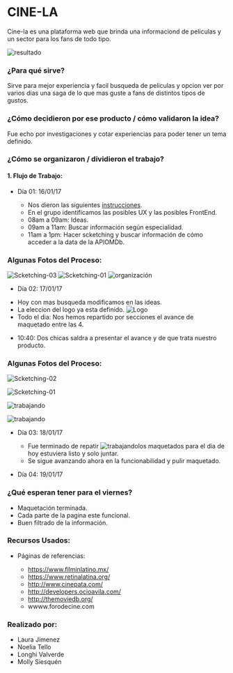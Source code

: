 # CINE-LA

Cine-la es una plataforma web que brinda una informaciond de peliculas y un sector para los fans de todo tipo.

![resultado](http://es.tinypic.com/r/15zr1u0/9)

### ¿Para qué sirve?
Sirve para mejor experiencia y facil busqueda de peliculas y opcion ver por varios dias una saga de lo que mas guste a fans de distintos tipos de gustos.
### ¿Cómo decidieron por ese producto / cómo validaron la idea?
Fue echo por investigaciones y cotar experiencias para poder tener un tema definido.
### ¿Cómo se organizaron / dividieron el trabajo?
#### 1. Flujo de Trabajo:
* Día 01: 16/01/17
  - Nos dieron las siguientes [instrucciones](https://bit.ly/hackathon-1).
  - En el grupo identificamos las posibles UX y las posibles FrontEnd.

  * 08am a 09am: Ideas.
  * 09am a 11am: Buscar información según especialidad.
  * 11am a 1pm: Hacer scketching y buscar información de cómo acceder a la data de la APIOMDb.

### Algunas Fotos del Proceso:
![Scketching-03](assets/images/docs/dia01/datos-cine-latino.jpg "datos del cine latinoamericano")
![Scketching-01](assets/images/docs/dia01/maqueta01.jpg)
![organización](assets/images/docs/dia01/trabajando.jpg)



* Día 02: 17/01/17
- Hoy con mas busqueda modificamos en las ideas.
- La eleccion del logo ya esta definido.
![Logo](assets/images/logo-grande.jpg)
-  Todo el dia: Nos hemos repartido por secciones el avance de maquetado entre las 4.
* 10:40: Dos chicas saldra a presentar el avance y de que trata nuestro producto.


### Algunas Fotos del Proceso:
![Scketching-02](assets/images/docs/dia02/maquetado02.jpg )

![Scketching-01](assets/images/docs/dia02/maquetado03.jpg )

![trabajando](assets/images/docs/dia02/trabajando02.jpg )

![trabajando](assets/images/docs/dia02/trabajando03.jpg )
* Día 03: 18/01/17
  - Fue terminado de repatir ![trabajando](assets/images/docs/dia03/dia03.jpg )los maquetados para el dia de hoy estuviera listo y solo juntar.
  - Se sigue avanzando ahora en la funcionabilidad y pulir maquetado.

* Día 04: 19/01/17

### ¿Qué esperan tener para el viernes?
- Maquetación terminada.
- Cada parte de la pagina este funcional.
- Buen filtrado de la información.
### Recursos Usados:

* Páginas de referencias:

  - https://www.filminlatino.mx/
  - https://www.retinalatina.org/
  - http://www.cinepata.com/
  - http://developers.ocioavila.com/
  - http://themoviedb.org/
  - wwww.forodecine.com

### Realizado por:
* Laura Jimenez
* Noelia Tello
* Longhi Valverde
* Molly Siesquén
